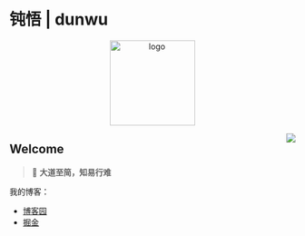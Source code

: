 # 钝悟 | dunwu

<div>
<p align="center">
    <a href="https://dunwu.github.io/" target="_blank" rel="noopener noreferrer">
        <img src="https://raw.githubusercontent.com/dunwu/images/master/common/dunwu-logo-200.png" alt="logo" width="150px"/>
    </a>
</p>
</div>
<img align="right" src="https://github-readme-stats.vercel.app/api?username=dunwu&show_icons=true&icon_color=805AD5&text_color=718096&bg_color=ffffff&hide_title=true" />

## Welcome

> 🍵 **大道至简，知易行难**

我的博客：

- [博客园](https://www.cnblogs.com/jingmoxukong/)
- [掘金](https://juejin.im/user/2084329777006167)

